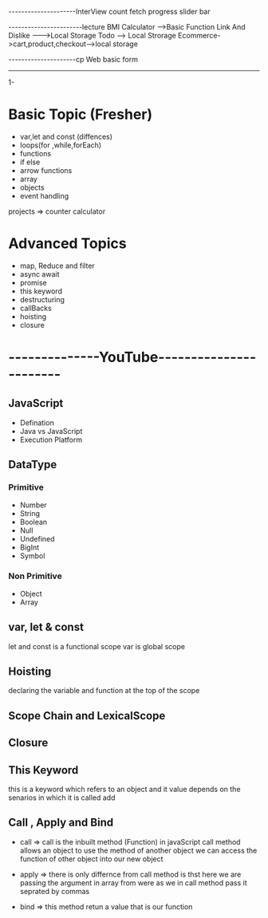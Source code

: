 ---------------------InterView
count
fetch
progress slider bar

-----------------------lecture
BMI Calculator -->Basic Function
Link And Dislike --->Local Storage
Todo --> Local Strorage
Ecommerce->cart,product,checkout-->local storage

---------------------cp
Web basic form

---

1-

# Basic Topic (Fresher)

- var,let and const (diffences)
- loops(for ,while,forEach)
- functions
- if else
- arrow functions
- array
- objects
- event handling

projects =>
counter
calculator

# Advanced Topics

- map, Reduce and filter
- async await
- promise
- this keyword
- destructuring
- callBacks
- hoisting
- closure

# --------------YouTube-----------------------

## JavaScript

- Defination
- Java vs JavaScript
- Execution Platform

## DataType

### Primitive

- Number
- String
- Boolean
- Null
- Undefined
- BigInt
- Symbol

### Non Primitive

- Object
- Array

## var, let & const

let and const is a functional scope
var is global scope

## Hoisting

declaring the variable and function at the top of the scope

## Scope Chain and LexicalScope

## Closure

## This Keyword

this is a keyword which refers to an object and it value depends on the senarios in which it is called
add

## Call , Apply and Bind

- call =>
  call is the inbuilt method (Function) in javaScript
  call method allows an object to use the method of another object
  we can access the function of other object into our new object

- apply =>
  there is only differnce from call method is thst here we are passing the argument in array from were as we in call method pass it seprated by commas

- bind =>
  this method retun a value that is our function

